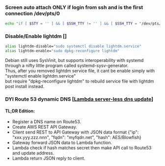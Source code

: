 ### Screen auto attach ONLY if login from ssh and is the first connection /dev/pts/0
```bash
echo "if [ $STY = '' ] && [ $SSH_TTY != '' ] && [ $SSH_TTY = "/dev/pts/0" ]; then screen -xR; fi" >> ~/.bashrc
```
### Disable/Enable lightdm []
```bash
alias lightdm-disable="sudo systemctl disable lightdm.service"
alias lightdm-enable="sudo dpkg-reconfigure lightdm"
```
Debian still uses SysVinit, but supports interoperability with systemd through a nifty little program called systemd-sysv-generator. </br>
Thus, after you removed lightdm service file, it cant be enable simply with "systemctl enable lightdm.service" </br>
but require "dpkg-reconfigure lightdm" to rebuild service file with lightdm post install instead.

### DYI Route 53 dynamic DNS \[[Lambda server-less dns update]\]
#### TL;DR Edition:
- Register a DNS name on Route53.
- Create AWS REST API Gateway.
- Client send REST to API Gateway with JSON data format {"ip": "xxx.yyy.zzz.nnn", "fqdn": "myfqdn.net", "hash": AES/Blowfish}
- Gateway forward JSON data to Lambda function.
- Lambda check if hash matches secret then make API call to Route53 and update address.
- Lambda return JSON reply to client.



[Lambda server-less dns update]: https://aws.amazon.com/jp/blogs/startups/building-a-serverless-dynamic-dns-system-with-aws/
